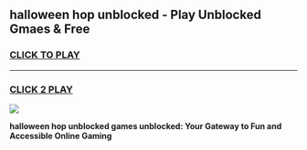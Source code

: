 
## halloween hop unblocked - Play Unblocked Gmaes & Free
<h3>
<a href="https://news.freeplayer.one?title=halloween_hop_unblocked&ref=23F">CLICK TO PLAY</a></h3>
<hr>

<h3>
<a href="https://news.freeplayer.one?title=halloween_hop_unblocked&ref=23F">CLICK 2 PLAY</a>
  
</h3>

<a href="https://news.freeplayer.one?title=halloween_hop_unblocked&ref=23F/"><img src="https://clearcache.store/games.png"></a>


**halloween hop unblocked games unblocked: Your Gateway to Fun and Accessible Online Gaming**

